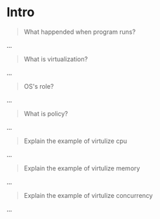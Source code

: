 # Intro

> What happended when program runs?

...

> What is virtualization?

...

> OS's role?

...

> What is policy?

...

> Explain the example of virtulize cpu

...

> Explain the example of virtulize memory

...

> Explain the example of virtulize concurrency

...
